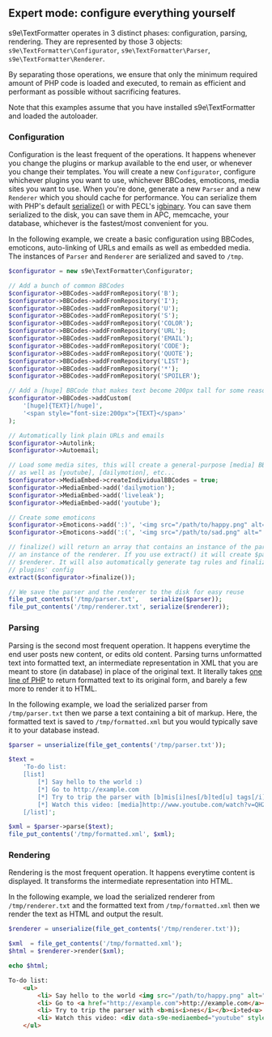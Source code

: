 ## Expert mode: configure everything yourself

s9e\TextFormatter operates in 3 distinct phases: configuration, parsing, rendering.
They are represented by those 3 objects: `s9e\TextFormatter\Configurator`, `s9e\TextFormatter\Parser`, `s9e\TextFormatter\Renderer`.

By separating those operations, we ensure that only the minimum required amount of PHP code is loaded and executed, to remain as efficient and performant as possible without sacrificing features.

Note that this examples assume that you have installed s9e\TextFormatter and loaded the autoloader.

### Configuration

Configuration is the least frequent of the operations. It happens whenever you change the plugins or markup available to the end user, or whenever you change their templates. You will create a new `Configurator`, configure whichever plugins you want to use, whichever BBCodes, emoticons, media sites you want to use. When you're done, generate a new `Parser` and a new `Renderer` which you should cache for performance. You can serialize them with PHP's default [serialize()](http://php.net/manual/en/function.serialize.php) or with PECL's [igbinary](http://pecl.php.net/package/igbinary). You can save them serialized to the disk, you can save them in APC, memcache, your database, whichever is the fastest/most convenient for you.

In the following example, we create a basic configuration using BBCodes, emoticons, auto-linking of URLs and emails as well as embedded media. The instances of `Parser` and `Renderer` are serialized and saved to `/tmp`.

```php
$configurator = new s9e\TextFormatter\Configurator;

// Add a bunch of common BBCodes
$configurator->BBCodes->addFromRepository('B');
$configurator->BBCodes->addFromRepository('I');
$configurator->BBCodes->addFromRepository('U');
$configurator->BBCodes->addFromRepository('S');
$configurator->BBCodes->addFromRepository('COLOR');
$configurator->BBCodes->addFromRepository('URL');
$configurator->BBCodes->addFromRepository('EMAIL');
$configurator->BBCodes->addFromRepository('CODE');
$configurator->BBCodes->addFromRepository('QUOTE');
$configurator->BBCodes->addFromRepository('LIST');
$configurator->BBCodes->addFromRepository('*');
$configurator->BBCodes->addFromRepository('SPOILER');

// Add a [huge] BBCode that makes text become 200px tall for some reason
$configurator->BBCodes->addCustom(
	'[huge]{TEXT}[/huge]',
	'<span style="font-size:200px">{TEXT}</span>'
);

// Automatically link plain URLs and emails
$configurator->Autolink;
$configurator->Autoemail;

// Load some media sites, this will create a general-purpose [media] BBCode,
// as well as [youtube], [dailymotion], etc...
$configurator->MediaEmbed->createIndividualBBCodes = true;
$configurator->MediaEmbed->add('dailymotion');
$configurator->MediaEmbed->add('liveleak');
$configurator->MediaEmbed->add('youtube');

// Create some emoticons
$configurator->Emoticons->add(':)', '<img src="/path/to/happy.png" alt=":)" title="Happy" />');
$configurator->Emoticons->add(':(', '<img src="/path/to/sad.png" alt=":(" title="Sad" />');

// finalize() will return an array that contains an instance of the parser and
// an instance of the renderer. If you use extract() it will create $parser and
// $renderer. It will also automatically generate tag rules and finalize the
// plugins' config
extract($configurator->finalize());

// We save the parser and the renderer to the disk for easy reuse
file_put_contents('/tmp/parser.txt',   serialize($parser));
file_put_contents('/tmp/renderer.txt', serialize($renderer));
```

### Parsing

Parsing is the second most frequent operation. It happens everytime the end user posts new content, or edits old content. Parsing turns unformatted text into formatted text, an intermediate representation in XML that you are meant to store (in database) in place of the original text. It literally takes [one line of PHP](https://github.com/s9e/TextFormatter/blob/master/src/Unparser.php#L22) to return formatted text to its original form, and barely a few more to render it to HTML.

In the following example, we load the serialized parser from `/tmp/parser.txt` then we parse a text containing a bit of markup. Here, the formatted text is saved to `/tmp/formatted.xml` but you would typically save it to your database instead.

```php
$parser = unserialize(file_get_contents('/tmp/parser.txt'));

$text =
	'To-do list:
	[list]
		[*] Say hello to the world :)
		[*] Go to http://example.com
		[*] Try to trip the parser with [b]mis[i]nes[/b]ted[u] tags[/i][/u]
		[*] Watch this video: [media]http://www.youtube.com/watch?v=QH2-TGUlwu4[/media]
	[/list]';

$xml = $parser->parse($text);
file_put_contents('/tmp/formatted.xml', $xml);
```

### Rendering

Rendering is the most frequent operation. It happens everytime content is displayed. It transforms the intermediate representation into HTML.

In the following example, we load the serialized renderer from `/tmp/renderer.txt` and the formatted text from `/tmp/formatted.xml` then we render the text as HTML and output the result.

```php
$renderer = unserialize(file_get_contents('/tmp/renderer.txt'));

$xml  = file_get_contents('/tmp/formatted.xml');
$html = $renderer->render($xml);

echo $html;
```
```html
To-do list:
	<ul>
		<li> Say hello to the world <img src="/path/to/happy.png" alt=":)" title="Happy"></li>
		<li> Go to <a href="http://example.com">http://example.com</a></li>
		<li> Try to trip the parser with <b>mis<i>nes</i></b><i>ted<u> tags</u></i></li>
		<li> Watch this video: <div data-s9e-mediaembed="youtube" style="display:inline-block;width:100%;max-width:640px"><div style="position:relative;padding-bottom:56.25%"><iframe allowfullscreen="" scrolling="no" style="border:0;height:100%;left:0;position:absolute;width:100%" src="//www.youtube.com/embed/QH2-TGUlwu4"></iframe></div></div></li>
	</ul>
```
